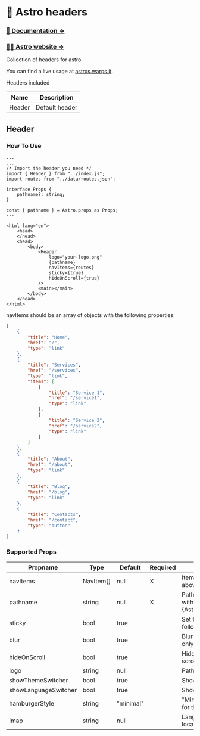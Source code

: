 # 🚀 Astro headers

### [📘 Documentation →](https://astros.warps.it/documentation)

### [🧑‍🚀 Astro website →](https://astro.build/)


Collection of headers for astro.

You can find a live usage at [astros.warps.it](https://astros.warps.it/).

Headers included

| Name   | Description    |
| ------ | -------------- |
| Header | Default header |

## Header

### How To Use

```astro
---
...
/* Import the header you need */
import { Header } from "../index.js";
import routes from "../data/routes.json";

interface Props {
	pathname?: string;
}

const { pathname } = Astro.props as Props;
---

<html lang="en">
	<head>
	</head>
	<head>
		<body>
			<Header
				logo="your-logo.png"
				{pathname}
				navItems={routes}
				sticky={true}
				hideOnScroll={true}
			/>
			<main></main>
		</body>
	</head>
</html>
```

navItems should be an array of objects with the following properties:

```json
[
	{
		"title": "Home",
		"href": "/",
		"type": "link"
	},
	{
		"title": "Services",
		"href": "/services",
		"type": "link",
		"items": [
			{
				"title": "Service 1",
				"href": "/service1",
				"type": "link"
			},
			{
				"title": "Service 2",
				"href": "/service2",
				"type": "link"
			}
		]
	},
	{
		"title": "About",
		"href": "/about",
		"type": "link"
	},
	{
		"title": "Blog",
		"href": "/blog",
		"type": "link"
	},
	{
		"title": "Contacts",
		"href": "/contact",
		"type": "button"
	}
]
```

### Supported Props

| Propname             | Type      | Default   | Required | Description                                                              |
| -------------------- | --------- | --------- | -------- | ------------------------------------------------------------------------ |
| navItems             | NavItem[] | null      | X        | Items of the navbar (view above)                                         |
| pathname             | string    | null      | X        | Path of the current page, set with pathname={Astro.request.url.pathname} |
| sticky               | bool      | true      |          | Set the header as sticky (will follow throught the page)                 |
| blur                 | bool      | true      |          | Blur the header (for desktop only)                                       |
| hideOnScroll         | bool      | true      |          | Hide the header when scrolling down                                      |
| logo                 | string    | null      |          | Path of the logo image                                                   |
| showThemeSwitcher    | bool      | true      |          | Show the theme switcher                                                  |
| showLanguageSwitcher | bool      | true      |          | Show the language switcher                                               |
| hamburgerStyle       | string    | "minimal" |          | "Minimal" / "Fancy", layout for the hamburger style                      |
| lmap                 | string    | null      |          | Language map, required for localize labels on the header                 |
